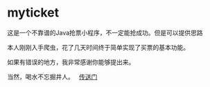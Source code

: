 # myticket
这是一个不靠谱的Java抢票小程序，不一定能抢成功。但是可以提供思路


本人刚刚入手爬虫，花了几天时间终于简单实现了买票的基本功能。

如果有错误的地方，我非常感谢你能够提出来。

当然，喝水不忘掘井人。
   [传送门](https://www.jianshu.com/p/89f6170991c8)
  
